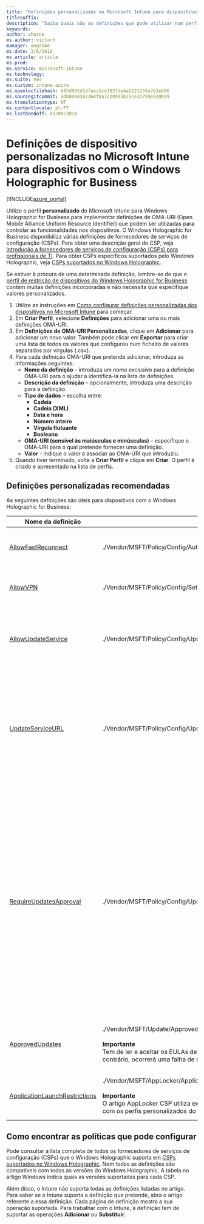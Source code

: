 ```yaml
---
title: "Definições personalizadas no Microsoft Intune para dispositivos com o Windows Holographic for Business"
titlesuffix: 
description: "Saiba quais são as definições que pode utilizar num perfil personalizado do Windows Holographic for Business."
keywords: 
author: vhorne
ms.author: victorh
manager: angrobe
ms.date: 3/6/2018
ms.article: article
ms.prod: 
ms.service: microsoft-intune
ms.technology: 
ms.suite: ems
ms.custom: intune-azure
ms.openlocfilehash: b95d891d1dfaecbce182fde4a2221255a7e1eb06
ms.sourcegitcommit: 4db0498342364f8a7c28995b15ce32759e920b99
ms.translationtype: HT
ms.contentlocale: pt-PT
ms.lasthandoff: 03/08/2018
---
```

# <a name="microsoft-intune-custom-device-settings-for-devices-running-windows-holographic-for-business"></a>Definições de dispositivo personalizadas no Microsoft Intune para dispositivos com o Windows Holographic for Business

[!INCLUDE[azure_portal](./includes/azure_portal.md)]

 Utilize o perfil **personalizado** do Microsoft Intune para Windows Holographic for Business para implementar definições de OMA-URI (Open Mobile Alliance Uniform Resource Identifier) que podem ser utilizadas para controlar as funcionalidades nos dispositivos. O Windows Holographic for Business disponibiliza várias definições de fornecedores de serviços de configuração (CSPs). Para obter uma descrição geral do CSP, veja [Introdução a fornecedores de serviços de configuração (CSPs) para profissionais de TI](https://technet.microsoft.com/itpro/windows/manage/how-it-pros-can-use-configuration-service-providers). Para obter CSPs específicos suportados pelo Windows Holographic, veja [CSPs suportados no Windows Holographic](https://docs.microsoft.com/windows/client-management/mdm/configuration-service-provider-reference#hololens).

Se estiver à procura de uma determinada definição, lembre-se de que o [perfil de restrição de dispositivos do Windows Holographic for Business](device-restrictions-windows-holographic.md) contém muitas definições incorporadas e não necessita que especifique valores personalizados.

1. Utilize as instruções em [Como configurar definições personalizadas dos dispositivos no Microsoft Intune](custom-settings-configure.md) para começar.
2. Em **Criar Perfil**, selecione **Definições** para adicionar uma ou mais definições OMA-URI.
3. Em **Definições de OMA-URI Personalizadas**, clique em **Adicionar** para adicionar um novo valor. Também pode clicar em **Exportar** para criar uma lista de todos os valores que configurou num ficheiro de valores separados por vírgulas (.csv).
4. Para cada definição OMA-URI que pretende adicionar, introduza as informações seguintes:
    - **Nome da definição** – introduza um nome exclusivo para a definição OMA-URI para o ajudar a identificá-la na lista de definições.
    - **Descrição da definição** – opcionalmente, introduza uma descrição para a definição.
    - **Tipo de dados** – escolha entre:
        - **Cadeia**
        - **Cadeia (XML)**
        - **Data e hora**
        - **Número inteiro**
        - **Vírgula flutuante**
        - **Booleano**
    - **OMA-URI (sensível às maiúsculas e minúsculas)** – especifique o OMA-URI para o qual pretende fornecer uma definição.
    - **Valor** - indique o valor a associar ao OMA-URI que introduziu.
1. Quando tiver terminado, volte a **Criar Perfil** e clique em **Criar**.
O perfil é criado e apresentado na lista de perfis.

## <a name="recommended-custom-settings"></a>Definições personalizadas recomendadas

As seguintes definições são úteis para dispositivos com o Windows Holographic for Business:


|Nome da definição|OMA-URI|Tipo de dados  |
|---------|---------|---------|
|[AllowFastReconnect](https://docs.microsoft.com/windows/client-management/mdm/policy-csp-authentication#authentication-allowfastreconnect)|./Vendor/MSFT/Policy/Config/Authentication/AllowFastReconnect|Número inteiro<br>0 – não permitido<br>1 – permitido (predefinição)|
|[AllowVPN](https://docs.microsoft.com/windows/client-management/mdm/policy-csp-settings#settings-allowvpn)|./Vendor/MSFT/Policy/Config/Settings/AllowVPN|Número inteiro<br>0 – não permitido<br>1 – permitido (predefinição)|
|[AllowUpdateService](https://docs.microsoft.com/windows/client-management/mdm/policy-csp-update#update-allowupdateservice)|./Vendor/MSFT/Policy/Config/Update/AllowUpdateService|Número inteiro<br>0 – o serviço de atualização não é permitido. <br>1 – o serviço de atualização é permitido (predefinição).|
|[UpdateServiceURL](https://docs.microsoft.com/windows/client-management/mdm/policy-csp-update#update-updateserviceurl)|./Vendor/MSFT/Policy/Config/Update/UpdateServiceUrl|Cadeia<br>URL – o dispositivo procura atualizações do servidor WSUS no URL especificado.<br>Não configurado – o dispositivo procura atualizações do Microsoft Update.|
|[RequireUpdatesApproval](https://docs.microsoft.com/windows/client-management/mdm/policy-csp-update#update-requireupdateapproval)|./Vendor/MSFT/Policy/Config/Update/RequireUpdateApproval|Número inteiro<br>0 – não configurado. O dispositivo instala todas as atualizações aplicáveis.<br>1 – o dispositivo instala apenas as atualizações que são aplicáveis e estão na lista de Atualizações Aprovadas. Defina esta política para 1 se a equipa de TI quiser controlar a implementação das atualizações nos dispositivos, como quando é pedido um teste antes da implementação.|
|[ApprovedUpdates](https://docs.microsoft.com/windows/client-management/mdm/update-csp)|./Vendor/MSFT/Update/ApprovedUpdates<br><br>**Importante**<br>Tem de ler e aceitar os EULAs de atualização em nome dos seus utilizadores finais. Caso contrário, ocorrerá uma falha de segurança nas obrigações contratuais e legais.|O nó para as aprovações de atualizações e a aceitação do EULA em nome do utilizador final.|
[ApplicationLaunchRestrictions](https://docs.microsoft.com/windows/client-management/mdm/applocker-csp)|./Vendor/MSFT/AppLocker/ApplicationLaunchRestrictions/*Grouping*/*ApplicationType*/Policy<br><br>**Importante**<br>O artigo AppLocker CSP utiliza exemplos de XML de escape. Para configurar as definições com os perfis personalizados do Intune, tem de utilizar XML simples.|Cadeia<br>Para obter mais informações, veja o artigo [AppLocker CSP](https://docs.microsoft.com/windows/client-management/mdm/applocker-csp). 

## <a name="how-to-find-the-policies-you-can-configure"></a>Como encontrar as políticas que pode configurar

Pode consultar a lista completa de todos os fornecedores de serviços de configuração (CSPs) que o Windows Holographic suporta em [CSPs suportados no Windows Holographic](https://docs.microsoft.com/windows/client-management/mdm/configuration-service-provider-reference#hololens). Nem todas as definições são compatíveis com todas as versões do Windows Holographic. A tabela no artigo Windows indica quais as versões suportadas para cada CSP.

Além disso, o Intune não suporta todas as definições listadas no artigo. Para saber se o Intune suporta a definição que pretende, abra o artigo referente a essa definição. Cada página de definição mostra a sua operação suportada. Para trabalhar com o Intune, a definição tem de suportar as operações **Adicionar** ou **Substituir**.

